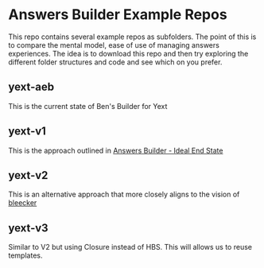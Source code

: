 # Answers Builder Example Repos

This repo contains several example repos as subfolders. The point of this is to compare the mental model, ease of use of managing answers experiences. The idea is to download this repo and then try exploring the different folder structures and code and see which on you prefer.

## yext-aeb

This is the current state of Ben's Builder for Yext

## yext-v1

This is the approach outlined in [Answers Builder - Ideal End State](https://docs.google.com/document/d/1jepZkd1AClR3yFp11w9lg5rRWEuRdqL662aWrAW9CYI/edit#)

## yext-v2

This is an alternative approach that more closely aligns to the vision of [bleecker](https://www.notion.so/Bleecker-d4673d6f837f4af09116364482a48903)

## yext-v3

Similar to V2 but using Closure instead of HBS. This will allows us to reuse templates.